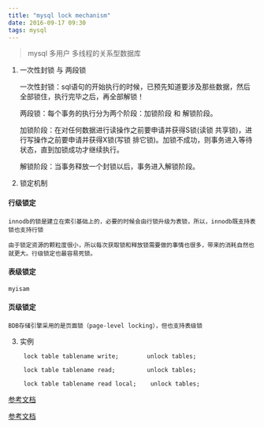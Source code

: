 ```yaml
---
title: "mysql lock mechanism"
date: 2016-09-17 09:30
tags: mysql
---
```


> mysql 多用户 多线程的关系型数据库


1. 一次性封锁 与 两段锁

    一次性封锁：sql语句的开始执行的时候，已预先知道要涉及那些数据，然后全部锁住，执行完毕之后，再全部解锁！

    两段锁：每个事务的执行分为两个阶段：加锁阶段 和 解锁阶段。

    加锁阶段：在对任何数据进行读操作之前要申请并获得S锁(读锁 共享锁)，进行写操作之前要申请并获得X锁(写锁 排它锁)。加锁不成功，则事务进入等待状态，直到加锁成功才继续执行。

    解锁阶段：当事务释放一个封锁以后，事务进入解锁阶段。



2. 锁定机制

#### 行级锁定

    innodb的锁是建立在索引基础上的，必要的时候会由行锁升级为表锁，所以，innodb既支持表锁也支持行锁

    由于锁定资源的颗粒度很小，所以每次获取锁和释放锁需要做的事情也很多，带来的消耗自然也就更大。行级锁定也最容易死锁。

#### 表级锁定

    myisam

#### 页级锁定

    BDB存储引擎采用的是页面锁（page-level locking），但也支持表级锁



3. 实例

        lock table tablename write;        unlock tables;

        lock table tablename read;         unlock tables;

        lock table tablename read local;    unlock tables;

[参考文档](https://segmentfault.com/a/1190000004507047)

[参考文档](http://tech.meituan.com/innodb-lock.html)
